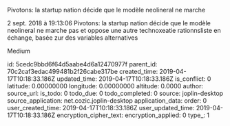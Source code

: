 Pivotons: la startup nation décide que le modèle neolineral ne marche

2 sept. 2018 à 19:13:06
Pivotons: la startup nation décide que le modèle neolineral ne marche
pas et oppose une autre technoxeatie rationnsliste en échange, basée zur
des variables alternatives

Medium


id: 5cedc9bbd6f64d5aabe4d6a12470977f
parent_id: 70c2caf3edac499481b2f26cabe317be
created_time: 2019-04-17T10:18:33.186Z
updated_time: 2019-04-17T10:18:33.186Z
is_conflict: 0
latitude: 0.00000000
longitude: 0.00000000
altitude: 0.0000
author: 
source_url: 
is_todo: 0
todo_due: 0
todo_completed: 0
source: joplin-desktop
source_application: net.cozic.joplin-desktop
application_data: 
order: 0
user_created_time: 2019-04-17T10:18:33.186Z
user_updated_time: 2019-04-17T10:18:33.186Z
encryption_cipher_text: 
encryption_applied: 0
type_: 1